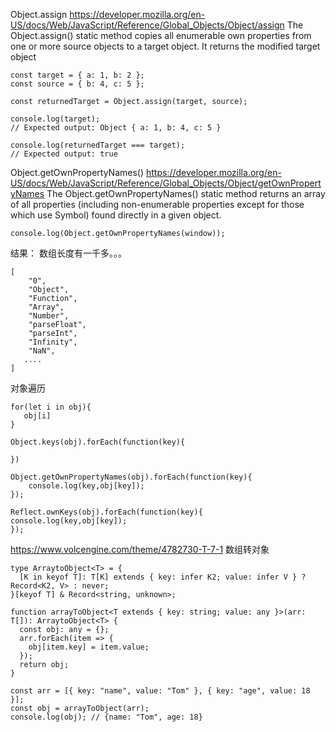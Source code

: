 


Object.assign
https://developer.mozilla.org/en-US/docs/Web/JavaScript/Reference/Global_Objects/Object/assign
The Object.assign() static method copies all enumerable own properties from one or more source objects to a target object.
It returns the modified target object
```
const target = { a: 1, b: 2 };
const source = { b: 4, c: 5 };

const returnedTarget = Object.assign(target, source);

console.log(target);
// Expected output: Object { a: 1, b: 4, c: 5 }

console.log(returnedTarget === target);
// Expected output: true
```

Object.getOwnPropertyNames()
https://developer.mozilla.org/en-US/docs/Web/JavaScript/Reference/Global_Objects/Object/getOwnPropertyNames
The Object.getOwnPropertyNames() static method returns an array of all properties (including non-enumerable 
properties except for those which use Symbol) found directly in a given object.
```
console.log(Object.getOwnPropertyNames(window));
```
结果：  数组长度有一千多。。。
```
[
    "0",
    "Object",
    "Function",
    "Array",
    "Number",
    "parseFloat",
    "parseInt",
    "Infinity",
    "NaN",
   ....
]
```

对象遍历
```
for(let i in obj){
   obj[i]
}

Object.keys(obj).forEach(function(key){

})

Object.getOwnPropertyNames(obj).forEach(function(key){
    console.log(key,obj[key]);
});

Reflect.ownKeys(obj).forEach(function(key){
console.log(key,obj[key]);
});
```


https://www.volcengine.com/theme/4782730-T-7-1
数组转对象
```
type ArraytoObject<T> = {
  [K in keyof T]: T[K] extends { key: infer K2; value: infer V } ? Record<K2, V> : never;
}[keyof T] & Record<string, unknown>;

function arrayToObject<T extends { key: string; value: any }>(arr: T[]): ArraytoObject<T> {
  const obj: any = {};
  arr.forEach(item => {
    obj[item.key] = item.value;
  });
  return obj;
}

const arr = [{ key: "name", value: "Tom" }, { key: "age", value: 18 }];
const obj = arrayToObject(arr);
console.log(obj); // {name: "Tom", age: 18}
```